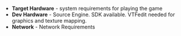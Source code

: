 - **Target Hardware** - system requirements for playing the game
- **Dev Hardware** - Source Engine. SDK available. VTFedit needed for graphics and texture mapping.
- **Network** - Network Requirements
